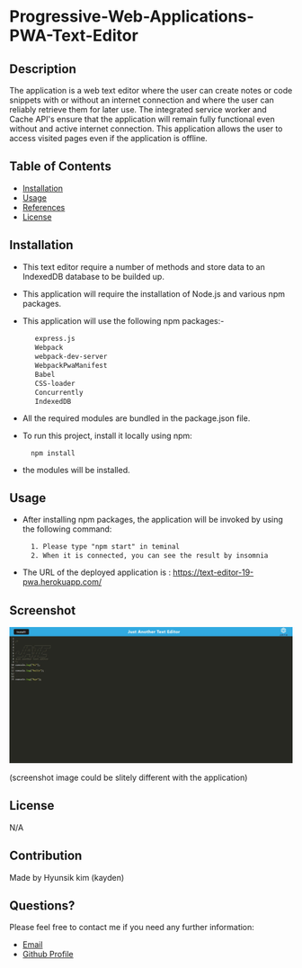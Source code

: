 # Progressive-Web-Applications-PWA-Text-Editor

## Description

The application is a web text editor where the user can create notes or code snippets with or without an internet connection and where the user can reliably retrieve them for later use.  The integrated service worker and Cache API's ensure that the application will remain fully functional even without and active internet connection.  This application allows the user to access visited pages even if the application is offline.



## Table of Contents

* [Installation](#installation)
* [Usage](#usage)
* [References](#references)
* [License](#license)

## Installation

* This text editor require a number of methods and store data to an IndexedDB database to be builded up.

* This application will require the installation of Node.js and various npm packages.

* This application will use the following npm packages:-

         express.js
         Webpack
         webpack-dev-server
         WebpackPwaManifest
         Babel
         CSS-loader
         Concurrently
         IndexedDB

* All the required modules are bundled in the package.json file.

* To run this project, install it locally using npm:

        npm install
       
* the modules will be installed.       



## Usage

* After installing npm packages, the application will be invoked by using the following command:


        1. Please type "npm start" in teminal
        2. When it is connected, you can see the result by insomnia


* The URL of the deployed application is : https://text-editor-19-pwa.herokuapp.com/

## Screenshot

![Screenshot](./client/img/Screenshot%202023-05-04%20172401.jpg)

(screenshot image could be slitely different with the application)

## License

N/A

## Contribution

Made by Hyunsik kim (kayden)

## Questions?

Please feel free to contact me if you need any further information:

- [Email](mailto:rlagustlr122@naver.com)
- [Github Profile](https://github.com/kayden-hyunsikkim)

